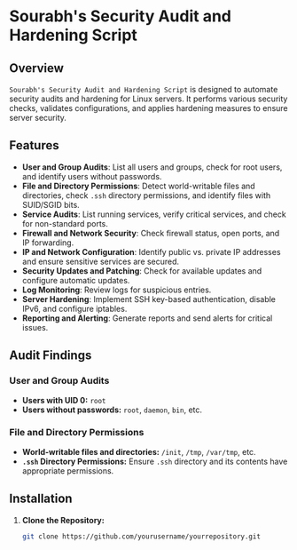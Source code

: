 # Sourabh's Security Audit and Hardening Script

## Overview

`Sourabh's Security Audit and Hardening Script` is designed to automate security audits and hardening for Linux servers. It performs various security checks, validates configurations, and applies hardening measures to ensure server security.

## Features

- **User and Group Audits**: List all users and groups, check for root users, and identify users without passwords.
- **File and Directory Permissions**: Detect world-writable files and directories, check `.ssh` directory permissions, and identify files with SUID/SGID bits.
- **Service Audits**: List running services, verify critical services, and check for non-standard ports.
- **Firewall and Network Security**: Check firewall status, open ports, and IP forwarding.
- **IP and Network Configuration**: Identify public vs. private IP addresses and ensure sensitive services are secured.
- **Security Updates and Patching**: Check for available updates and configure automatic updates.
- **Log Monitoring**: Review logs for suspicious entries.
- **Server Hardening**: Implement SSH key-based authentication, disable IPv6, and configure iptables.
- **Reporting and Alerting**: Generate reports and send alerts for critical issues.

## Audit Findings

### User and Group Audits

- **Users with UID 0:** `root`
- **Users without passwords:** `root`, `daemon`, `bin`, etc.

### File and Directory Permissions

- **World-writable files and directories:** `/init`, `/tmp`, `/var/tmp`, etc.
- **`.ssh` Directory Permissions:** Ensure `.ssh` directory and its contents have appropriate permissions.


## Installation

1. **Clone the Repository:**

   ```bash
   git clone https://github.com/yourusername/yourrepository.git
